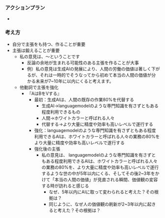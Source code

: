 ### アクションプラン
- 

### 考え方
- 自分で主張をも持つ、作ることが重要
- 主張は鍛えることが重要
	- 私の意見は、〜ということです
		- 反論の余地が生まれる可能性のある主張を作ることが大事
		- 例）私の意見は生成AIの発展により、人間の労働の価値は著しく下がるが、それは一時的でそうなってから初めて本当の人間の価値が分かる未来が7~10年に以内にくると考えます。
	- 他動詞で主張を強化
		- 『AはBをVする』
			- 最初：生成AIは、人間の既存の作業80%を代替する
				- 生成AI→languagemodelのような専門知識を有さずともある程度利用できるもの
				- 人間→ホワイトカラーと呼ばれる人々
				- 代替する→より大量に精度や効率も高いレベルで遂行する
			- 強化：languagemodelのような専門知識を有さずともある程度利用できるAIは、ホワイトカラーと呼ばれる人々の業務の80%をより大量に精度や効率も高いレベルで遂行する
			- 強化後の主張
				- 私の意見は、 languagemodelのような専門知識を有さずともある程度利用できるAIは、ホワイトカラーと呼ばれる人々の業務の80%を、より大量に精度や効率も高いレベルで遂行するような世の中が5年以内にくる、そしてその後2~3年をかけて「本当の人間の価値」が見直される瞬間、価値観の変容する時が訪れると感じる
					- なぜ、5年以内にAIに取って変わられると考えた？その根拠は？
					- 同じように、なぜ人の価値観の刷新が2~3年以内に起きると考えた？その根拠は？